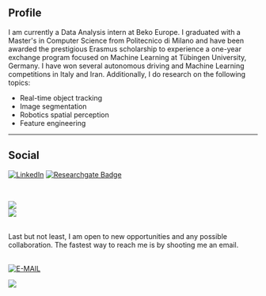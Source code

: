 ## Profile

I am currently a Data Analysis intern at Beko Europe. I graduated with a Master's in Computer Science from Politecnico di Milano and have been awarded the prestigious Erasmus scholarship to experience a one-year exchange program focused on Machine Learning at Tübingen University, Germany. I have won several autonomous driving and Machine Learning competitions in Italy and Iran. 
Additionally, I do research on the following topics:

- Real-time object tracking
- Image segmentation
- Robotics spatial perception
- Feature engineering
<hr>

## Social
[![LinkedIn](https://img.shields.io/badge/LinkedIn-%230077B5.svg?logo=linkedin&logoColor=white)](https://www.linkedin.com/in/miladgoudarzi/)
[![Researchgate Badge](https://img.shields.io/badge/-Researchgate-mediumaquamarine?style=flat-square&logo=researchgate&logoColor=white&link=https://www.researchgate.net/profile/Arash-Mehrzadi)](https://www.researchgate.net/profile/Milad-Goudarzi-2)

<br/>

![](https://github-readme-stats.vercel.app/api?username=milad-goudarzi&theme=dark&hide_border=false&include_all_commits=true&count_private=true)<br/>
![](https://github-readme-stats.vercel.app/api/top-langs/?username=milad-goudarzi&theme=dark&hide_border=false&include_all_commits=true&count_private=true&layout=compact)<br/>



<br/>
Last but not least, I am open to new opportunities and any possible collaboration.
The fastest way to reach me is by shooting me an email.<br/><br/>

[![E-MAIL](https://img.shields.io/static/v1.svg?label=send&message=milad.goudarzi@mail.polimi.it&color=red&logo=email&style=social)](mailto:milad.goudarzi@mail.polimi.it?subject=Hey!)
<br/>


[![](https://visitcount.itsvg.in/api?id=milad-goudarzi&icon=0&color=0)](https://visitcount.itsvg.in)

<!--
**milad-goudarzi/milad-goudarzi** is a ✨ _special_ ✨ repository because its `README.md` (this file) appears on your GitHub profile.

Here are some ideas to get you started:

- 🔭 I’m currently working on ...
- 🌱 I’m currently learning ...
- 👯 I’m looking to collaborate on ...
- 🤔 I’m looking for help with ...
- 💬 Ask me about ...
- 📫 How to reach me: ...
- 😄 Pronouns: ...
- ⚡ Fun fact: ...
-->
